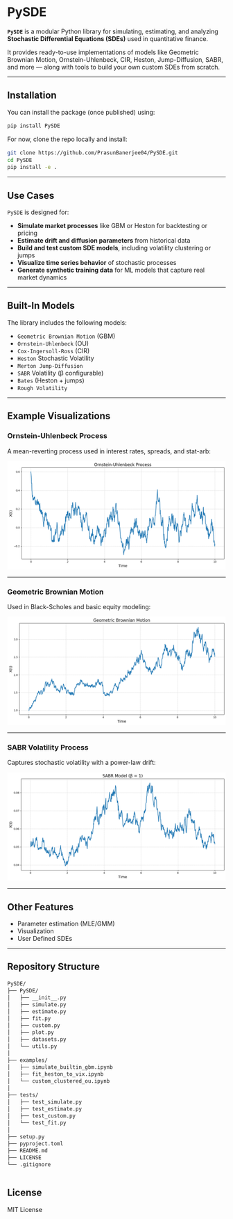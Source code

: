 # PySDE

**`PySDE`** is a modular Python library for simulating, estimating, and analyzing **Stochastic Differential Equations (SDEs)** used in quantitative finance.

It provides ready-to-use implementations of models like Geometric Brownian Motion, Ornstein-Uhlenbeck, CIR, Heston, Jump-Diffusion, SABR, and more — along with tools to build your own custom SDEs from scratch.

---

## Installation

You can install the package (once published) using:

```bash
pip install PySDE
```

For now, clone the repo locally and install:

```bash
git clone https://github.com/PrasunBanerjee04/PySDE.git
cd PySDE
pip install -e .
```

---

## Use Cases

`PySDE` is designed for:

- **Simulate market processes** like GBM or Heston for backtesting or pricing
- **Estimate drift and diffusion parameters** from historical data
- **Build and test custom SDE models**, including volatility clustering or jumps
- **Visualize time series behavior** of stochastic processes
- **Generate synthetic training data** for ML models that capture real market dynamics

---

## Built-In Models

The library includes the following models:

- `Geometric Brownian Motion` (GBM)
- `Ornstein-Uhlenbeck` (OU)
- `Cox-Ingersoll-Ross` (CIR)
- `Heston` Stochastic Volatility
- `Merton Jump-Diffusion`
- `SABR` Volatility (β configurable)
- `Bates` (Heston + jumps)
- `Rough Volatility`

---

## Example Visualizations

### Ornstein-Uhlenbeck Process  
A mean-reverting process used in interest rates, spreads, and stat-arb:

![OU Process](resources/OU.png)

---

### Geometric Brownian Motion  
Used in Black-Scholes and basic equity modeling:

![GBM](resources/GBM.png)

---

### SABR Volatility Process  
Captures stochastic volatility with a power-law drift:

![SABR](resources/SABR.png)

---

## Other Features

- Parameter estimation (MLE/GMM)
- Visualization
- User Defined SDEs

---

## Repository Structure 

``` 
PySDE/
├── PySDE/ 
│   ├── __init__.py
│   ├── simulate.py
│   ├── estimate.py
│   ├── fit.py
│   ├── custom.py
│   ├── plot.py
│   ├── datasets.py
│   └── utils.py
│
├── examples/
│   ├── simulate_builtin_gbm.ipynb
│   ├── fit_heston_to_vix.ipynb
│   └── custom_clustered_ou.ipynb
│
├── tests/
│   ├── test_simulate.py
│   ├── test_estimate.py
│   ├── test_custom.py
│   └── test_fit.py
│
├── setup.py
├── pyproject.toml
├── README.md             
├── LICENSE             
└── .gitignore          


```

## License

MIT License

